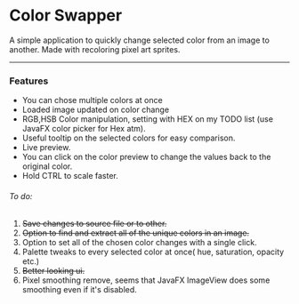 # Color Swapper

A simple application to quickly change selected color from an image to another. Made with recoloring pixel art sprites.

---
### Features
- You can chose multiple colors at once
- Loaded image updated on color change
- RGB,HSB Color manipulation, setting with HEX on my TODO list (use JavaFX color picker for Hex atm).
- Useful tooltip on the selected colors for easy comparison.
- Live preview.
- You can click on the color preview to change the values back to the original color.
- Hold CTRL to scale faster.

###### To do:
1. ~~Save changes to source file or to other.~~
2. ~~Option to find and extract all of the unique colors in an image.~~
3. Option to set all of the chosen color changes with a single click.
3. Palette tweaks to every selected color at once( hue, saturation, opacity etc.)
4. ~~Better looking ui.~~
5. Pixel smoothing remove, seems that JavaFX ImageView does some smoothing even if it's disabled.
